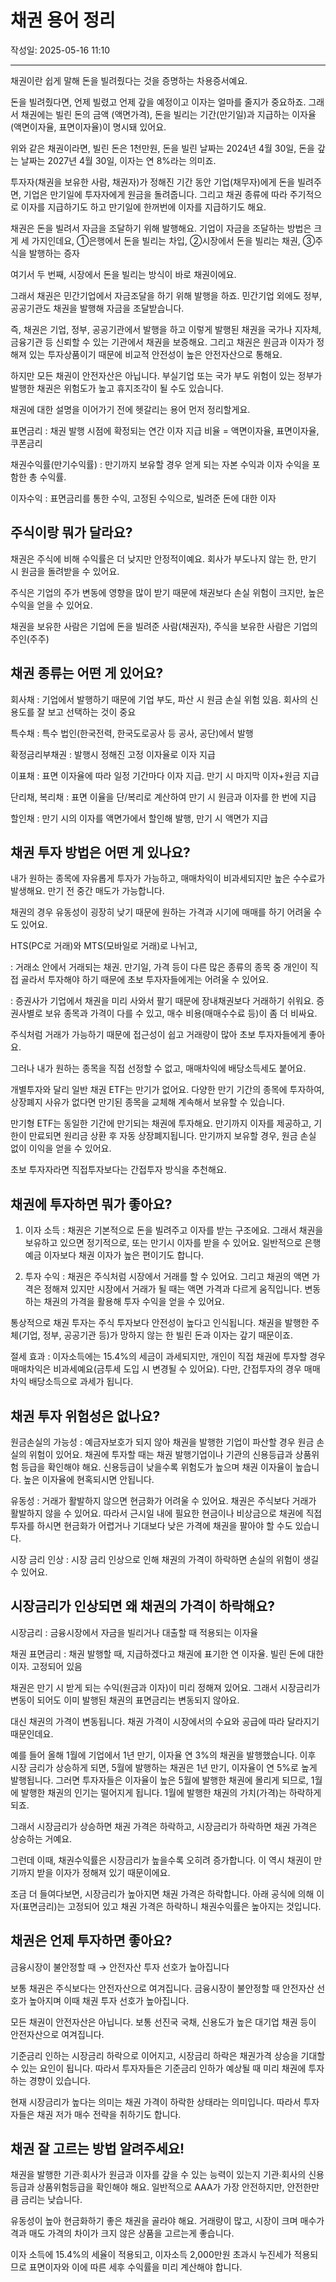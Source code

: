# 채권 용어 정리

작성일: 2025-05-16 11:10

---

채권이란 쉽게 말해 돈을 빌려줬다는 것을 증명하는 차용증서예요.

돈을 빌려줬다면, 언제 빌렸고 언제 갚을 예정이고 이자는 얼마를 줄지가 중요하죠. 그래서 채권에는 빌린 돈의 금액 (액면가격), 돈을 빌리는 기간(만기일)과 지급하는 이자율(액면이자율, 표면이자율)이 명시돼 있어요.

위와 같은 채권이라면, 빌린 돈은 1천만원, 돈을 빌린 날짜는 2024년 4월 30일, 돈을 갚는 날짜는 2027년 4월 30일, 이자는 연 8%라는 의미죠.

투자자(채권을 보유한 사람, 채권자)가 정해진 기간 동안 기업(채무자)에게 돈을 빌려주면, 기업은 만기일에 투자자에게 원금을 돌려줍니다. 그리고 채권 종류에 따라 주기적으로 이자를 지급하기도 하고 만기일에 한꺼번에 이자를 지급하기도 해요.

채권은 돈을 빌려서 자금을 조달하기 위해 발행해요. 기업이 자금을 조달하는 방법은 크게 세 가지인데요, ①은행에서 돈을 빌리는 차입, ②시장에서 돈을 빌리는 채권, ③주식을 발행하는 증자

여기서 두 번째, 시장에서 돈을 빌리는 방식이 바로 채권이에요.

그래서 채권은 민간기업에서 자금조달을 하기 위해 발행을 하죠. 민간기업 외에도 정부, 공공기관도 채권을 발행해 자금을 조달받습니다.

즉, 채권은 기업, 정부, 공공기관에서 발행을 하고 이렇게 발행된 채권을 국가나 지자체, 금융기관 등 신뢰할 수 있는 기관에서 채권을 보증해요. 그리고 채권은 원금과 이자가 정해져 있는 투자상품이기 때문에 비교적 안전성이 높은 안전자산으로 통해요.

하지만 모든 채권이 안전자산은 아닙니다. 부실기업 또는 국가 부도 위험이 있는 정부가 발행한 채권은 위험도가 높고 휴지조각이 될 수도 있습니다.

채권에 대한 설명을 이어가기 전에 헷갈리는 용어 먼저 정리할게요.

표면금리 : 채권 발행 시점에 확정되는 연간 이자 지급 비율 = 액면이자율, 표면이자율, 쿠폰금리

채권수익률(만기수익률)  : 만기까지 보유할 경우 얻게 되는 자본 수익과 이자 수익을 포함한 총 수익률.

이자수익 : 표면금리를 통한 수익, 고정된 수익으로, 빌려준 돈에 대한 이자

## 주식이랑 뭐가 달라요?

채권은 주식에 비해 수익률은 더 낮지만 안정적이예요. 회사가 부도나지 않는 한, 만기 시 원금을 돌려받을 수 있어요.

주식은 기업의 주가 변동에 영향을 많이 받기 때문에 채권보다 손실 위험이 크지만, 높은 수익을 얻을 수 있어요.

채권을 보유한 사람은 기업에 돈을 빌려준 사람(채권자), 주식을 보유한 사람은 기업의 주인(주주)

## 채권 종류는 어떤 게 있어요?

회사채 : 기업에서 발행하기 때문에 기업 부도, 파산 시 원금 손실 위험 있음. 회사의 신용도를 잘 보고 선택하는 것이 중요

특수채 : 특수 법인(한국전력, 한국도로공사 등 공사, 공단)에서 발행

확정금리부채권 : 발행시 정해진 고정 이자율로 이자 지급

이표채 : 표면 이자율에 따라 일정 기간마다 이자 지급. 만기 시 마지막 이자+원금 지급

단리채, 복리채 : 표면 이율을 단/복리로 계산하여 만기 시 원금과 이자를 한 번에 지급

할인채 : 만기 시의 이자를 액면가에서 할인해 발행, 만기 시 액면가 지급

## 채권 투자 방법은 어떤 게 있나요?

내가 원하는 종목에 자유롭게 투자가 가능하고, 매매차익이 비과세되지만 높은 수수료가 발생해요. 만기 전 중간 매도가 가능합니다.

채권의 경우 유동성이 굉장히 낮기 때문에 원하는 가격과 시기에 매매를 하기 어려울 수도 있어요.

HTS(PC로 거래)와 MTS(모바일로 거래)로 나뉘고,

: 거래소 안에서 거래되는 채권. 만기일, 가격 등이 다른 많은 종류의 종목 중 개인이 직접 골라서 투자해야 하기 때문에 초보 투자자들에게는 어려울 수 있어요.

: 증권사가 기업에서 채권을 미리 사와서 팔기 때문에 장내채권보다 거래하기 쉬워요. 증권사별로 보유 종목과 가격이 다를 수 있고, 매수 비용(매매수수료 등)이 좀 더 비싸요.

주식처럼 거래가 가능하기 때문에 접근성이 쉽고 거래량이 많아 초보 투자자들에게 좋아요.

그러나 내가 원하는 종목을 직접 선정할 수 없고, 매매차익에 배당소득세도 붙어요.

개별투자와 달리 일반 채권 ETF는 만기가 없어요. 다양한 만기 기간의 종목에 투자하여, 상장폐지 사유가 없다면 만기된 종목을 교체해 계속해서 보유할 수 있습니다.

만기형 ETF는 동일한 기간에 만기되는 채권에 투자해요. 만기까지 이자를 제공하고, 기한이 만료되면 원리금 상환 후 자동 상장폐지됩니다. 만기까지 보유할 경우, 원금 손실 없이 이익을 얻을 수 있어요.

초보 투자자라면 직접투자보다는 간접투자 방식을 추천해요.

## 채권에 투자하면 뭐가 좋아요?

1) 이자 소득 : 채권은 기본적으로 돈을 빌려주고 이자를 받는 구조에요. 그래서 채권을 보유하고 있으면 정기적으로, 또는 만기시 이자를 받을 수 있어요. 일반적으로 은행 예금 이자보다 채권 이자가 높은 편이기도 합니다.

2) 투자 수익 : 채권은 주식처럼 시장에서 거래를 할 수 있어요. 그리고 채권의 액면 가격은 정해져 있지만 시장에서 거래가 될 때는 액면 가격과 다르게 움직입니다. 변동하는 채권의 가격을 활용해 투자 수익을 얻을 수 있어요.

통상적으로 채권 투자는 주식 투자보다 안전성이 높다고 인식됩니다. 채권을 발행한 주체(기업, 정부, 공공기관 등)가 망하지 않는 한 빌린 돈과 이자는 갚기 때문이죠.

절세 효과 : 이자소득에는 15.4%의 세금이 과세되지만, 개인이 직접 채권에 투자할 경우 매매차익은 비과세예요(금투세 도입 시 변경될 수 있어요). 다만, 간접투자의 경우 매매차익 배당소득으로 과세가 됩니다.

## 채권 투자 위험성은 없나요?

원금손실의 가능성 : 예금자보호가 되지 않아 채권을 발행한 기업이 파산할 경우 원금 손실의 위험이 있어요. 채권에 투자할 때는 채권 발행기업이나 기관의 신용등급과 상품위험 등급을 확인해야 해요. 신용등급이 낮을수록 위험도가 높으며 채권 이자율이 높습니다. 높은 이자율에 현혹되시면 안됩니다.

유동성 : 거래가 활발하지 않으면 현금화가 어려울 수 있어요. 채권은 주식보다 거래가 활발하지 않을 수 있어요. 따라서 근시일 내에 필요한 현금이나 비상금으로 채권에 직접 투자를 하시면 현금화가 어렵거나 기대보다 낮은 가격에 채권을 팔아야 할 수도 있습니다.

시장 금리 인상 : 시장 금리 인상으로 인해 채권의 가격이 하락하면 손실의 위험이 생길 수 있어요.

## 시장금리가 인상되면 왜 채권의 가격이 하락해요?

시장금리 : 금융시장에서 자금을 빌리거나 대출할 때 적용되는 이자율

채권 표면금리 : 채권 발행할 때, 지급하겠다고 채권에 표기한 연 이자율. 빌린 돈에 대한 이자. 고정되어 있음

채권은 만기 시 받게 되는 수익(원금과 이자)이 미리 정해져 있어요. 그래서 시장금리가 변동이 되어도 이미 발행된 채권의 표면금리는 변동되지 않아요.

대신 채권의 가격이 변동됩니다. 채권 가격이 시장에서의 수요와 공급에 따라 달라지기 때문인데요.

예를 들어 올해 1월에 기업에서 1년 만기, 이자율 연 3%의 채권을 발행했습니다. 이후 시장 금리가 상승하게 되면, 5월에 발행하는 채권은 1년 만기, 이자율이 연 5%로 높게 발행됩니다. 그러면 투자자들은 이자율이 높은 5월에 발행한 채권에 몰리게 되므로, 1월에 발행한 채권의 인기는 떨어지게 됩니다. 1월에 발행한 채권의 가치(가격)는 하락하게 되죠.

그래서 시장금리가 상승하면 채권 가격은 하락하고, 시장금리가 하락하면 채권 가격은 상승하는 거예요.

그런데 이때, 채권수익률은 시장금리가 높을수록 오히려 증가합니다. 이 역시 채권이 만기까지 받을 이자가 정해져 있기 때문이에요.

조금 더 들여다보면, 시장금리가 높아지면 채권 가격은 하락합니다. 아래 공식에 의해 이자(표면금리)는 고정되어 있고 채권 가격은 하락하니 채권수익률은 높아지는 것입니다.

## 채권은 언제 투자하면 좋아요?

금융시장이 불안정할 때 → 안전자산 투자 선호가 높아집니다

보통 채권은 주식보다는 안전자산으로 여겨집니다. 금융시장이 불안정할 때 안전자산 선호가 높아지며 이때 채권 투자 선호가 높아집니다.

모든 채권이 안전자산은 아닙니다. 보통 선진국 국채, 신용도가 높은 대기업 채권 등이 안전자산으로 여겨집니다.

기준금리 인하는 시장금리 하락으로 이어지고, 시장금리 하락은 채권가격 상승을 기대할 수 있는 요인이 됩니다. 따라서 투자자들은 기준금리 인하가 예상될 때 미리 채권에 투자하는 경향이 있습니다.

현재 시장금리가 높다는 의미는 채권 가격이 하락한 상태라는 의미입니다. 따라서 투자자들은 채권 저가 매수 전략을 취하기도 합니다.

## 채권 잘 고르는 방법 알려주세요!

채권을 발행한 기관∙회사가 원금과 이자를 갚을 수 있는 능력이 있는지 기관∙회사의 신용등급과 상품위험등급을 확인해야 해요. 일반적으로 AAA가 가장 안전하지만, 안전한만큼 금리는 낮습니다.

유동성이 높아 현금화하기 좋은 채권을 골라야 해요. 거래량이 많고, 시장이 크며 매수가격과 매도 가격의 차이가 크지 않은 상품을 고르는게 좋습니다.

이자 소득에 15.4%의 세율이 적용되고, 이자소득 2,000만원 초과시 누진세가 적용되므로 표면이자와 이에 따른 세후 수익률을 미리 계산해야 합니다.